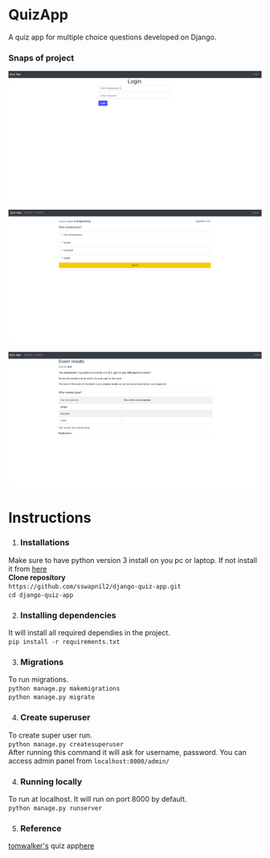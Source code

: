 # QuizApp
A quiz app for multiple choice questions developed on Django.


### Snaps of project 
  
  ![](screenshots/login.png)
  
  ![](screenshots/quiz_page.png)
  
  ![](screenshots/results.png)
# Instructions 

1) ### Installations
  Make sure to have python version 3 install on you pc or laptop. 
  If not install it from [here](https://www.python.org) <br>
  **Clone repository** <br>
  `https://github.com/sswapnil2/django-quiz-app.git`<br>
  `cd django-quiz-app`
  
2) ### Installing dependencies 
  It will install all required dependies in the project.<br>
  `pip install -r requirements.txt`
  
3) ### Migrations 
  To run migrations. <br>
  `python manage.py makemigrations`<br>
  `python manage.py migrate`
  
4) ### Create superuser
  To create super user run. <br>
  `python manage.py createsuperuser` <br>
  After running this command it will ask for username, password.
  You can access admin panel from `localhost:8000/admin/`

4) ### Running locally
  To run at localhost. It will run on port 8000 by default.<br>
  `python manage.py runserver` 
 
5) ### Reference
  [tomwalker's](https://github.com/tomwalker) quiz app[here](https://github.com/tomwalker/django_quiz)
  
